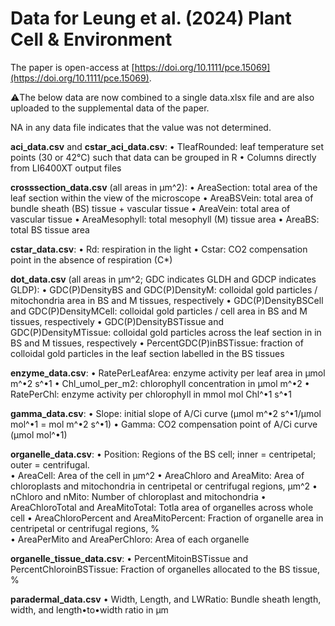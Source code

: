 # Data for Leung et al. (2024) Plant Cell & Environment

The paper is open-access at [https://doi.org/10.1111/pce.15069](https://doi.org/10.1111/pce.15069).

⚠️The below data are now combined to a single data.xlsx file and are also uploaded to the supplemental data of the paper.

NA in any data file indicates that the value was not determined. 

**aci_data.csv** and **cstar_aci_data.csv**: 
• TleafRounded: leaf temperature set points (30 or 42°C) such that data can be grouped in R
• Columns directly from LI6400XT output files

**crosssection_data.csv** (all areas in µm^2):
• AreaSection: total area of the leaf section within the view of the microscope
• AreaBSVein: total area of bundle sheath (BS) tissue + vascular tissue
• AreaVein: total area of vascular tissue
• AreaMesophyll: total mesophyll (M) tissue area 
• AreaBS: total BS tissue area

**‌cstar_data.csv**:
• Rd: respiration in the light
• Cstar: CO2 compensation point in the absence of respiration (C*)

**dot_data.csv** (all areas in µm^2; GDC indicates GLDH and GDCP indicates GLDP):
• GDC(P)DensityBS	and GDC(P)DensityM: colloidal gold particles / mitochondria area in BS and M tissues, respectively
• GDC(P)DensityBSCell	and GDC(P)DensityMCell: colloidal gold particles / cell area in BS and M tissues, respectively
•	GDC(P)DensityBSTissue and	GDC(P)DensityMTissue: colloidal gold particles across the leaf section in in BS and M tissues, respectively	
•	PercentGDC(P)inBSTissue: fraction of colloidal gold particles in the leaf section labelled in the BS tissues

**enzyme_data.csv**:
• RatePerLeafArea: enzyme activity per leaf area in µmol m^•2 s^•1
• Chl_umol_per_m2: chlorophyll concentration in µmol m^•2
• RatePerChl: enzyme activity per chlorophyll in mmol mol Chl^•1 s^•1

**gamma_data.csv**:
• Slope: initial slope of A/Ci curve (µmol m^•2 s^•1/µmol mol^•1 = mol m^•2 s^•1) 
• Gamma: CO2 compensation point of A/Ci curve (µmol mol^•1)

**organelle_data.csv**:
• Position: Regions of the BS cell; inner = centripetal; outer = centrifugal.	
• AreaCell: Area of the cell in µm^2
• AreaChloro and AreaMito: Area of chloroplasts and mitochondria in centripetal or centrifugal regions, µm^2
• nChloro and	nMito: Number of chloroplast and mitochondria
• AreaChloroTotal	and AreaMitoTotal: Totla area of organelles across whole cell
• AreaChloroPercent and	AreaMitoPercent: Fraction of organelle area in centripetal or centrifugal regions, %	
• AreaPerMito	and AreaPerChloro: Area of each organelle

**organelle_tissue_data.csv**:
• PercentMitoinBSTissue	and PercentChloroinBSTissue: Fraction of organelles allocated to the BS tissue, %

**paradermal_data.csv**
• Width, Length, and LWRatio: Bundle sheath length, width, and length•to•width ratio in µm



